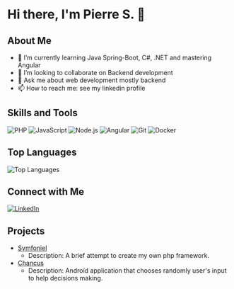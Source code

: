 # Hi there, I'm Pierre S. 👋

## About Me

- 🌱 I’m currently learning Java Spring-Boot, C#, .NET and mastering Angular
- 👯 I’m looking to collaborate on Backend development
- 💬 Ask me about web development mostly backend
- 📫 How to reach me: see my linkedin profile

## Skills and Tools

![PHP](https://img.shields.io/badge/PHP-Laravel-yellow)
![JavaScript](https://img.shields.io/badge/JavaScript-ES6+-yellow)
![Node.js](https://img.shields.io/badge/Node.js-339933?logo=node.js&logoColor=white)
![Angular](https://img.shields.io/badge/AngularJS-Angular-61DAFB?logo=angular&logoColor=white)
![Git](https://img.shields.io/badge/Git-F05032?logo=git&logoColor=white)
![Docker](https://img.shields.io/badge/Docker-2496ED?logo=docker&logoColor=white)


## Top Languages

![Top Languages](https://github-readme-stats.vercel.app/api/top-langs/?username=Sporard&layout=compact&theme=radical)

## Connect with Me

[![LinkedIn](https://img.shields.io/badge/LinkedIn-0077B5?logo=linkedin&logoColor=white)](https://linkedin.com/in/pierre-sabard)


## Projects

- [Symfoniel]([https://github.com/Sporard/Project1](https://github.com/Sporard/symfoniel))
  - Description: A brief attempt to create my own php framework.
- [Chancus]([https://github.com/Sporard/Project2](https://github.com/Sporard/Chancus))
  - Description: Androïd application that chooses randomly user's input to help decisions making.

